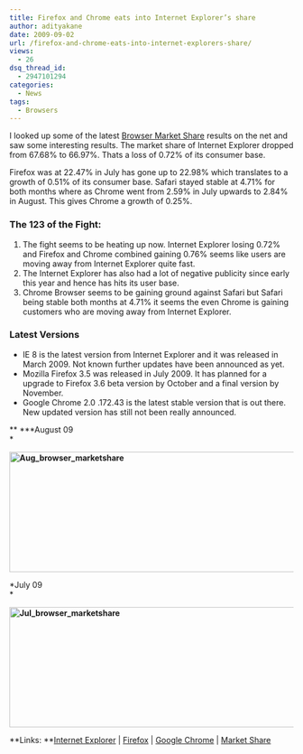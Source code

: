 ```yaml
---
title: Firefox and Chrome eats into Internet Explorer’s share
author: adityakane
date: 2009-09-02
url: /firefox-and-chrome-eats-into-internet-explorers-share/
views:
  - 26
dsq_thread_id:
  - 2947101294
categories:
  - News
tags:
  - Browsers
---
```

I looked up some of the latest <a href="http://marketshare.hitslink.com/browser-market-share.aspx?qprid=0&qpmr=100&qpdt=1&qpct=3&qptimeframe=M&qpsp=126" onclick="_gaq.push(['_trackEvent', 'outbound-article', 'http://marketshare.hitslink.com/browser-market-share.aspx?qprid=0&qpmr=100&qpdt=1&qpct=3&qptimeframe=M&qpsp=126', 'Browser Market Share']);" >Browser Market Share</a> results on the net and saw some interesting results. The market share of Internet Explorer dropped from 67.68% to 66.97%. Thats a loss of 0.72% of its consumer base.

Firefox was at 22.47% in July has gone up to 22.98% which translates to a growth of 0.51% of its consumer base. Safari stayed stable at 4.71% for both months where as Chrome went from 2.59% in July upwards to 2.84% in August. This gives Chrome a growth of 0.25%.

### The 123 of the Fight:

  1. The fight seems to be heating up now. Internet Explorer losing 0.72% and Firefox and Chrome combined gaining 0.76% seems like users are moving away from Internet Explorer quite fast.
  2. The Internet Explorer has also had a lot of negative publicity since early this year and hence has hits its user base.
  3. Chrome Browser seems to be gaining ground against Safari but Safari being stable both months at 4.71% it seems the even Chrome is gaining customers who are moving away from Internet Explorer.

### Latest Versions

  * IE 8 is the latest version from Internet Explorer and it was released in March 2009. Not known further updates have been announced as yet.
  * Mozilla Firefox 3.5 was released in July 2009. It has planned for a upgrade to Firefox 3.6 beta version by October and a final version by November.
  * Google Chrome 2.0 .172.43 is the latest stable version that is out there. New updated version has still not been really announced.

** ***August 09  
*

**<img class="alignnone size-full wp-image-13677" src="http://cdn.devilsworkshop.org/files/2009/09/Aug_browser_marketshare.png" alt="Aug_browser_marketshare" width="535" height="213" />**

*July 09  
*

**<img class="alignnone size-full wp-image-13678" src="http://cdn.devilsworkshop.org/files/2009/09/Jul_browser_marketshare.png" alt="Jul_browser_marketshare" width="535" height="213" />**

**Links: **<a href="http://www.microsoft.com/windows/internet-explorer/" onclick="_gaq.push(['_trackEvent', 'outbound-article', 'http://www.microsoft.com/windows/internet-explorer/', 'Internet Explorer']);" >Internet Explorer</a> | <a href="http://www.mozilla.com/en-US/firefox/personal.html" onclick="_gaq.push(['_trackEvent', 'outbound-article', 'http://www.mozilla.com/en-US/firefox/personal.html', 'Firefox']);" >Firefox</a> | <a href="http://www.google.com/chrome" onclick="_gaq.push(['_trackEvent', 'outbound-article', 'http://www.google.com/chrome', 'Google Chrome']);" >Google Chrome</a> | <a href="http://marketshare.hitslink.com/" onclick="_gaq.push(['_trackEvent', 'outbound-article', 'http://marketshare.hitslink.com/', 'Market Share']);" >Market Share</a>

